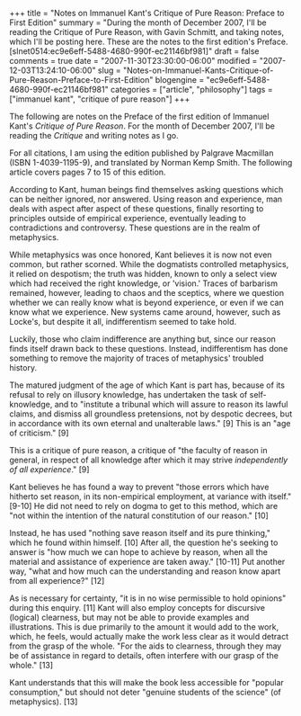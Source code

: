 +++
title = "Notes on Immanuel Kant's Critique of Pure Reason: Preface to First Edition"
summary = "During the month of December 2007, I'll be reading the Critique of Pure Reason, with Gavin Schmitt, and taking notes, which I'll be posting here. These are the notes to the first edition's Preface. [slnet0514:ec9e6eff-5488-4680-990f-ec21146bf981]"
draft = false
comments = true
date = "2007-11-30T23:30:00-06:00"
modified = "2007-12-03T13:24:10-06:00"
slug = "Notes-on-Immanuel-Kants-Critique-of-Pure-Reason-Preface-to-First-Edition"
blogengine = "ec9e6eff-5488-4680-990f-ec21146bf981"
categories = ["article", "philosophy"]
tags = ["immanuel kant", "critique of pure reason"]
+++

<div class="note">
<p>
The following are notes on the Preface of the first edition of Immanuel Kant&#39;s <em>Critique of Pure Reason</em>. For the month of December 2007, I&#39;ll be reading the <em>Critique</em> and writing notes as I go. 
</p>
<p>
For all citations, I am using the edition published by Palgrave Macmillan (ISBN 1-4039-1195-9), and translated by Norman Kemp Smith. The following article covers pages 7 to 15 of this edition. 
</p>
</div>
<p>
According to Kant, human beings find themselves asking questions which can be neither ignored, nor answered. Using reason and experience, man deals with aspect after aspect of these questions, finally resorting to principles outside of empirical experience, eventually leading to contradictions and controversy. These questions are in the realm of metaphysics. 
</p>
<p>
While metaphysics was once honored, Kant believes it is now not even common, but rather scorned. While the dogmatists controlled metaphysics, it relied on despotism;&nbsp;the truth was hidden, known to only a select view which had received the right knowledge, or &#39;vision.&#39; Traces of barbarism remained, however,&nbsp;leading to chaos and the sceptics, where we question whether we can really know what is beyond experience, or even if we can know what we experience. New systems came around, however, such as Locke&#39;s, but despite it all, indifferentism seemed to take hold. 
</p>
<p>
Luckily, those who claim indifference are anything but, since our reason finds itself drawn back to these questions. Instead, indifferentism has done something to remove the majority of traces of metaphysics&#39; troubled history. 
</p>
<p>
The matured judgment of the age of which Kant is part has, because of its refusal to rely on illusory knowledge, has undertaken the task of self-knowledge, and to &quot;institute a tribunal which will assure to reason its lawful claims, and dismiss all groundless pretensions, not by despotic decrees, but in accordance with its own eternal and unalterable laws.&quot; [9] This is an &quot;age of criticism.&quot; [9] 
</p>
<p>
This is a critique of pure reason, a critique of &quot;the faculty of reason in general, in respect of all knowledge after which it may strive <em>independently of all experience</em>.&quot; [9] 
</p>
<p>
Kant believes he has found a way to prevent &quot;those errors which have hitherto set reason, in its non-empirical employment, at variance with itself.&quot; [9-10] He did not need to rely on dogma to get to this method, which are &quot;not within the intention of the natural constitution of our reason.&quot; [10] 
</p>
<p>
Instead, he has used &quot;nothing save reason itself and its pure thinking,&quot; which he found within himself. [10] After all, the question he&#39;s seeking to answer is &quot;how much we can hope to achieve by reason, when all the material and assistance of experience are taken away.&quot; [10-11] Put another way, &quot;what and how much can the understanding and reason know apart from all experience?&quot; [12] 
</p>
<p>
As is necessary for certainty, &quot;it is in no wise permissible to hold opinions&quot; during this enquiry. [11] Kant will also employ concepts for discursive (logical) clearness, but may not be able to provide examples and illustrations. This is due primarily to the amount it would add to the work, which, he feels, would actually make the work less clear as it would detract from the grasp of the whole. &quot;For the aids to clearness, through they may be of assistance in regard to details, often interfere with our grasp of the whole.&quot; [13] 
</p>
<p>
Kant understands that this will make the book less accessible for &quot;popular consumption,&quot; but should not deter &quot;genuine students of the science&quot; (of metaphysics). [13] 
</p>

